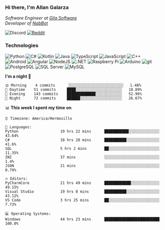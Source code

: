### Hi there, I'm Allan Galarza
*Software Engineer at [Gila Software](https://gilasw.com)*  
*Developer of [NabBot](https://nabbot.xyz)*

![Discord](https://img.shields.io/badge/Galarzaa%238515-7289DA?logo=discord&style=flat-square&logoColor=white)
[![Reddit](https://img.shields.io/badge/Galarzaa%238515-FF4500?logo=reddit&style=flat-square&logoColor=white)](https://reddit.com/u/Galarzaa)

### Technologies
![Python](https://img.shields.io/badge/Python-4B8BBE?style=flat-square&logo=python&logoColor=white)
![C#](https://img.shields.io/badge/C%23-690081?style=flat-square&logo=c-sharp&logoColor=white)
![Kotlin](https://img.shields.io/badge/Kotlin-5848F4?logo=kotlin&style=flat-square&logoColor=white)
![Java](https://img.shields.io/badge/Java-ED8B00?style=flat-square&logo=java)
![TypeScript](https://img.shields.io/badge/TypeScript-007ACC?style=flat-square&logo=typescript)
![JavaScript](https://img.shields.io/badge/JavaScript-323330?style=flat-square&logo=javascript&logoColor=white)
![C++](https://img.shields.io/badge/C%2B%2B-0180CD?style=flat-square&logo=c%2B%2B)
![Android](https://img.shields.io/badge/Android-78C257?style=flat-square&logo=android&logoColor=white)
![Angular](https://img.shields.io/badge/Angular-C3002F?style=flat-square&logo=angular)
![NodeJS](https://img.shields.io/badge/NodeJS-3C873A?style=flat-square&logo=node.js&logoColor=white)
![.NET](https://img.shields.io/badge/.NET-690081?style=flat-square&logo=.net)
![Raspberry Pi](https://img.shields.io/badge/RaspberryPi-C41949?style=flat-square&logo=raspberry-pi)
![Arduino](https://img.shields.io/badge/Arduino-00979D?style=flat-square&logo=arduino&logoColor=white)
![git](https://img.shields.io/badge/git-F05133?style=flat-square&logo=git&logoColor=white)
![PostgreSQL](https://img.shields.io/badge/PostgreSQL-0064a5?style=flat-square&logo=postgresql)
![SQL Server](https://img.shields.io/badge/SQL_Server-E02E28?style=flat-square&logo=microsoft-sql-server)
![MySQL](https://img.shields.io/badge/MySQL-00758F?style=flat-square&logo=mysql&logoColor=white)

<!--
**Galarzaa90/Galarzaa90** is a ✨ _special_ ✨ repository because its `README.md` (this file) appears on your GitHub profile.

Here are some ideas to get you started:

- 🔭 I’m currently working on ...
- 🌱 I’m currently learning ...
- 👯 I’m looking to collaborate on ...
- 🤔 I’m looking for help with ...
- 💬 Ask me about ...
- 📫 How to reach me: ...
- 😄 Pronouns: ...
- ⚡ Fun fact: ...
-->

<!--START_SECTION:waka-->
**I'm a night 🦉** 

```text
🌞 Morning    4 commits      ░░░░░░░░░░░░░░░░░░░░░░░░░   1.48% 
🌆 Daytime    51 commits     ████░░░░░░░░░░░░░░░░░░░░░   18.89% 
🌃 Evening    143 commits    █████████████░░░░░░░░░░░░   52.96% 
🌙 Night      72 commits     ██████░░░░░░░░░░░░░░░░░░░   26.67%

```


📊 **This week I spent my time on** 

```text
⌚︎ Timezone: America/Hermosillo

💬 Languages: 
Python                   19 hrs 22 mins      ███████████░░░░░░░░░░░░░░   43.64% 
C#                       18 hrs 28 mins      ██████████░░░░░░░░░░░░░░░   41.6% 
SQL                      5 hrs 2 mins        ██░░░░░░░░░░░░░░░░░░░░░░░   11.35% 
INI                      37 mins             ░░░░░░░░░░░░░░░░░░░░░░░░░   1.4% 
JSON                     21 mins             ░░░░░░░░░░░░░░░░░░░░░░░░░   0.79%

🔥 Editors: 
PyCharmCore              21 hrs 49 mins      ████████████░░░░░░░░░░░░░   49.15% 
Visual Studio            19 hrs 8 mins       ██████████░░░░░░░░░░░░░░░   43.12% 
VS Code                  3 hrs 25 mins       ██░░░░░░░░░░░░░░░░░░░░░░░   7.73%

💻 Operating Systems: 
Windows                  44 hrs 23 mins      █████████████████████████   100.0%

```


<!--END_SECTION:waka-->
